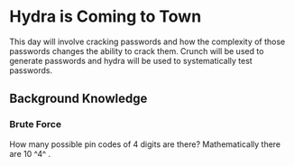 # Hydra is Coming to Town

This day will involve cracking passwords and how the complexity of those passwords changes the ability to crack them. Crunch will be used to generate passwords and hydra will be used to systematically test passwords. 

## Background Knowledge

### Brute Force

How many possible pin codes of 4 digits are there? Mathematically there are 10 ^4^ . 